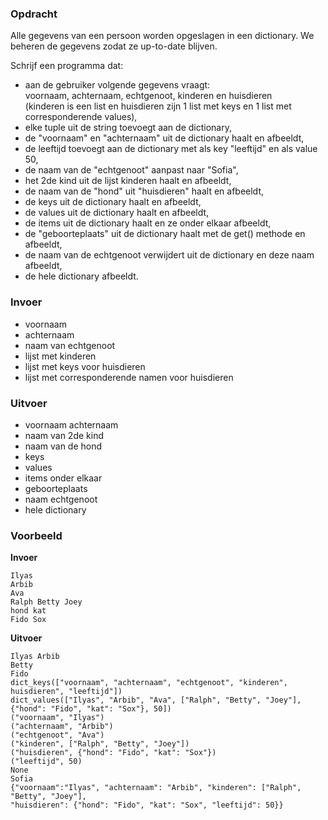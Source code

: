 ### Opdracht

Alle gegevens van een persoon worden opgeslagen in een dictionary. We beheren de gegevens zodat ze up-to-date blijven.

Schrijf een programma dat:
* aan de gebruiker volgende gegevens vraagt:  
voornaam, achternaam, echtgenoot, kinderen en huisdieren  
(kinderen is een list en huisdieren zijn 1 list met keys en 1 list met corresponderende values),  
* elke tuple uit de string toevoegt aan de dictionary,  
* de "voornaam" en "achternaam" uit de dictionary haalt en afbeeldt,
* de leeftijd toevoegt aan de dictionary met als key "leeftijd" en als value 50,
* de naam van de "echtgenoot" aanpast naar "Sofia",
* het 2de kind uit de lijst kinderen haalt en afbeeldt,
* de naam van de "hond" uit "huisdieren" haalt en afbeeldt,
* de keys uit de dictionary haalt en afbeeldt,
* de values uit de dictionary haalt en afbeeldt,
* de items uit de dictionary haalt en ze onder elkaar afbeeldt,
* de "geboorteplaats" uit de dictionary haalt met de get() methode en afbeeldt,
* de naam van de echtgenoot verwijdert uit de dictionary en deze naam afbeeldt,
* de hele dictionary afbeeldt. 

### Invoer

* voornaam
* achternaam
* naam van echtgenoot
* lijst met kinderen
* lijst met keys voor huisdieren
* lijst met corresponderende namen voor huisdieren

### Uitvoer

* voornaam achternaam
* naam van 2de kind
* naam van de hond
* keys
* values
* items onder elkaar
* geboorteplaats
* naam echtgenoot
* hele dictionary

### Voorbeeld

**Invoer**

    Ilyas
    Arbib
    Ava
    Ralph Betty Joey
    hond kat
    Fido Sox

**Uitvoer**
    
    Ilyas Arbib  
    Betty
    Fido
    dict_keys(["voornaam", "achternaam", "echtgenoot", "kinderen", huisdieren", "leeftijd"])  
    dict_values(["Ilyas", "Arbib", "Ava", ["Ralph", "Betty", "Joey"], {"hond": "Fido", "kat": "Sox"}, 50])
    ("voornaam", "Ilyas")  
    ("achternaam", "Arbib")  
    ("echtgenoot", "Ava")  
    ("kinderen", ["Ralph", "Betty", "Joey"])  
    ("huisdieren", {"hond": "Fido", "kat": "Sox"})
    ("leeftijd", 50)
    None
    Sofia
    {"voornaam":"Ilyas", "achternaam": "Arbib", "kinderen": ["Ralph", "Betty", "Joey"],  
    "huisdieren": {"hond": "Fido", "kat": "Sox", "leeftijd": 50}}
